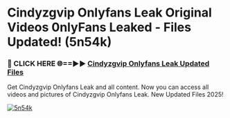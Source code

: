 # Cindyzgvip Onlyfans Leak Original Videos 0nlyFans Leaked - Files Updated! (5n54k)

<h3>🔴 CLICK HERE 🌐==►► <a href="https://tinyurl.com/2wckxsce" rel="nofollow">Cindyzgvip Onlyfans Leak Updated Files</a></h3>

Get Cindyzgvip Onlyfans Leak and all content. Now you can access all videos and pictures of Cindyzgvip Onlyfans Leak. New Updated Files 2025!

[![5n54k](https://i.imgur.com/AFduVYN.gif)](https://tinyurl.com/2wckxsce)
